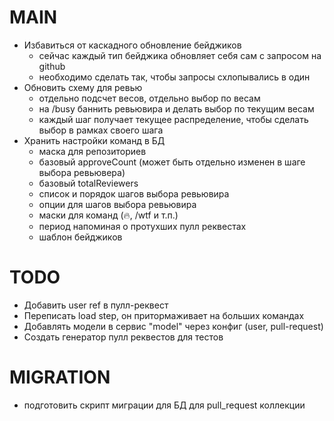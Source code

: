 # MAIN
* Избавиться от каскадного обновление бейджиков
  - сейчас каждый тип бейджика обновляет себя сам с запросом на github
  - необходимо сделать так, чтобы запросы схлопывались в один
* Обновить схему для ревью
  - отдельно подсчет весов, отдельно выбор по весам
  - на /busy баннить ревьювира и делать выбор по текущим весам
  - каждый шаг получает текущее распределение, чтобы cделать выбор в рамках своего шага
* Хранить настройки команд в БД
  - маска для репозиториев
  - базовый approveCount (может быть отдельно изменен в шаге выбора ревьювера)
  - базовый totalReviewers
  - список и порядок шагов выбора ревьювира
  - опции для шагов выбора ревьювира
  - маски для команд (:fire:, /wtf и т.п.)
  - период напоминая о протухших пулл реквестах
  - шаблон бейджиков

# TODO
* Добавить user ref в пулл-реквест
* Переписать load step, он притормаживает на больших командах
* Добавлять модели в сервис "model" через конфиг (user, pull-request)
* Создать генератор пулл реквестов для тестов

# MIGRATION
* подготовить скрипт миграции для БД для pull_request коллекции
